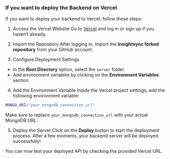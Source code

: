 ### If you want to deploy the Backend on Vercel

If you want to deploy your backend to Vercel, follow these steps:

1. Access the Vercel Website
Go to [Vercel](https://vercel.com/) and log in or sign up if you haven’t already.

2. Import the Repository
After logging in, import the **Insightsync forked repository** from your GitHub account.

3. Configure Deployment Settings
- In the **Root Directory** option, select the `server` folder.
- Add environment variables by clicking on the **Environment Variables** section.

4. Add the Environment Variable
Inside the Vercel project settings, add the following environment variable:
```bash
MONGO_URI="your_mongodb_connection_url"
```
Make sure to replace `your_mongodb_connection_url` with your actual MongoDB URL.

5. Deploy the Server
Click on the **Deploy** button to start the deployment process. After a few moments, your backend server will be deployed successfully!

You can now test your deployed API by checking the provided Vercel URL.

